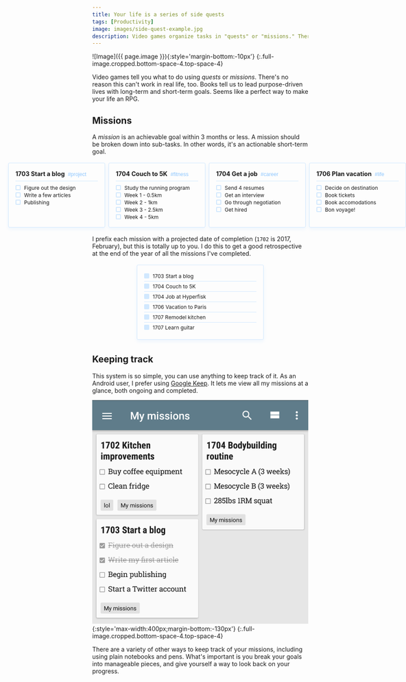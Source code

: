 ```yaml
---
title: Your life is a series of side quests
tags: [Productivity]
image: images/side-quest-example.jpg
description: Video games organize tasks in "quests" or "missions." There's no reason this can't work in real life, too.
---
```


![Image]({{ page.image }}){:style='margin-bottom:-10px'}
{:.full-image.cropped.bottom-space-4.top-space-4}

Video games tell you what to do using *quests* or *missions*. There's no reason this can't work in real life, too. Books tell us to lead purpose-driven lives with long-term and short-term goals. Seems like a perfect way to make your life an RPG.

## Missions

A *mission* is an achievable goal within 3 months or less. A mission should be broken down into sub-tasks. In other words, it's an actionable short-term goal.

<div class='mission-list top-space-4 bottom-space-4'>
<div class='mission-item'>
<h3>1703 Start a blog <em>#project</em></h3>
<ul>
<li>Figure out the design</li>
<li>Write a few articles</li>
<li>Publishing</li>
</ul>
</div>
<div class='mission-item'>
<h3>1704 Couch to 5K <em>#fitness</em></h3>
<ul>
<li>Study the running program</li>
<li>Week 1 - 0.5km</li>
<li>Week 2 - 1km</li>
<li>Week 3 - 2.5km</li>
<li>Week 4 - 5km</li>
</ul>
</div>
<div class='mission-item'>
<h3>1704 Get a job <em>#career</em></h3>
<ul>
<li>Send 4 resumes</li>
<li>Get an interview</li>
<li>Go through negotiation</li>
<li>Get hired</li>
</ul>
</div>
<div class='mission-item'>
<h3>1706 Plan vacation <em>#life</em></h3>
<ul>
<li>Decide on destination</li>
<li>Book tickets</li>
<li>Book accomodations</li>
<li>Bon voyage!</li>
</ul>
</div>
</div>

I prefix each mission with a projected date of completion (`1702` is 2017, February), but this is totally up to you. I do this to get a good retrospective at the end of the year of all the missions I've completed.

<div class='mission-list top-space-4 bottom-space-4 -single'>
<div class='mission-item -goals'>
<ul>
<li>1703 Start a blog</li>
<li>1704 Couch to 5K</li>
<li>1704 Job at Hyperfisk</li>
<li>1706 Vacation to Paris</li>
<li>1707 Remodel kitchen</li>
<li>1707 Learn guitar</li>
</ul>
</div>
</div>

## Keeping track

This system is so simple, you can use anything to keep track of it. As an Android user, I prefer using [Google Keep](https://keep.google.com). It lets me view all my missions at a glance, both ongoing and completed.

![Image](images/keep-missions.png){:style='max-width:400px;margin-bottom:-130px'}
{:.full-image.cropped.bottom-space-4.top-space-4}

There are a variety of other ways to keep track of your missions, including using plain notebooks and pens. What's important is you break your goals into manageable pieces, and give yourself a way to look back on your progress.

<style>
.mission-list {
  box-sizing: border-box;
  font-size: .86em;
}
.mission-item {
  box-sizing: border-box;
  margin: 8px;
  padding: 16px;
  border: solid 1px rgba(30, 144, 255, 0.2);
  box-shadow: 0 4px 8px rgba(30, 144, 255, 0.07);
  border-radius: 3px;
}
@media (min-width: 481px) {
  .mission-list {
    display: flex;
    margin-left: -200px;
    margin-right: -200px;
    justify-items: center;
  }
  .mission-item {
    flex: 0 0 25%;
    margin: 4px;
  }
}
.mission-item > h3,
.mission-item > ul,
.mission-item > ul > li {
  margin: 0;
  padding: 0;
  border: 0;
  list-style-type: none;
  background: transparent;
}
.mission-item > h3 {
  padding-bottom: 8px;
  margin-bottom: 8px;
  border-bottom: solid 1px rgba(30, 144, 255, 0.2);
}
.mission-item.mission-item > h3 > em {
  font-style: normal;
  font-weight: 400;
  font-size: .86em;
  font-family: sans-serif;
  color: rgba(30, 144, 255, 0.5);
  margin-left: 4px;
}
.mission-item > ul > li {
  margin-top: 2px;
}
.mission-item > ul > li::before {
  content: '';
  box-sizing: border-box;
  position: relative;
  left: 0;
  top: 1px;
  display: inline-block;
  width: 12px;
  height: 12px;
  border: solid 2px rgba(30, 144, 255, 0.2);
  border-radius: 2px;
  margin: 0 8px 0 0;
}
@media (min-width: 481px) {
  .mission-list.-single {
    margin-left: 100px;
    margin-right: 100px;
  }
  .mission-list.-single > .mission-item {
    flex: 1 0 auto;
  }
}
.mission-item.-goals > ul > li + li {
  border-top: solid 1px rgba(30, 144, 255, 0.2);
  padding-top: 4px;
  margin: 4px 0;
}
.mission-item.-goals > ul > li::before {
  background: rgba(30, 144, 255, 0.2);
  border-color: transparent;
}
</style>
